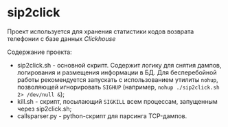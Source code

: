 # sip2click

Проект используется для хранения статистики кодов возврата телефонии с базе данных _Clickhouse_

Содержание проекта:
- sip2click.sh - основной скрипт. Содержит логику для снятия дампов, логирования и размещения информации в БД. Для бесперебойной работы рекомендуется запускать с использованием утилиты `nohup`, позволяющей игнорировать `SIGHUP` (например, `nohup ./sip2click.sh 2> /dev/null &`);
- kill.sh - скрипт, посылающий `SIGKILL` всем процессам, запущенным через sip2click.sh;
- callsparser.py - python-скрипт для парсинга TCP-дампов.
